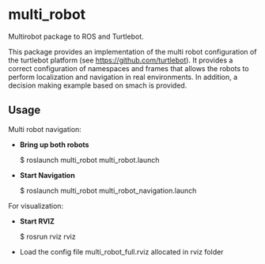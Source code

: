 multi_robot
===========

Multirobot package to ROS and Turtlebot.

This package provides an implementation of the multi robot configuration of the turtlebot platform (see https://github.com/turtlebot). It provides a correct configuration of namespaces and frames that allows the robots to perform localization and navigation in real environments. In addition, a decision making example based on smach is provided.
 
## Usage

Multi robot navigation:

 *  **Bring up both robots**


	$ roslaunch multi_robot multi_robot.launch 
 *  **Start Navigation**
 
 
 	$ roslaunch multi_robot multi_robot_navigation.launch


For visualization:

 *  **Start RVIZ**
 
 
    $ rosrun rviz rviz
 *  Load the config file multi_robot_full.rviz allocated in rviz folder